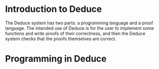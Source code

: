 # Introduction to Deduce

The Deduce system has two parts: a programming language and a proof
language. The intended use of Deduce is for the user to implement some
functions and write proofs of their correctness, and then the Deduce
system checks that the proofs themselves are correct.


# Programming in Deduce

